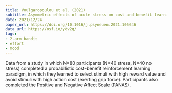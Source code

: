 ```yaml
---
title: Voulgaropoulou et al. (2021)
subtitle: Asymmetric effects of acute stress on cost and benefit learning
date: 2021/12/24
paper_url: https://doi.org/10.1016/j.psyneuen.2021.105646
data_url: https://osf.io/ydv2q/
tags:
- 2-arm bandit
- effort
- mood
---
```


Data from a study in which N=80 participants (N=40 stress, N=40 no stress) completed a probabilistic cost-benefit reinforcement learning paradigm, in which they learned to select stimuli with high reward value and avoid stimuli with high action cost (exerting grip force). Participants also completed the Positive and Negative Affect Scale (PANAS).
